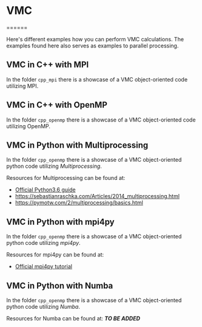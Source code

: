 # VMC

======

Here's different examples how you can perform VMC calculations. The examples found here also serves as examples to parallel processing.

## VMC in C++ with MPI
In the folder `cpp_mpi` there is a showcase of a VMC object-oriented code utilizing MPI.

## VMC in C++ with OpenMP
In the folder `cpp_openmp` there is a showcase of a VMC object-oriented code utilizing OpenMP.

## VMC in Python with Multiprocessing
In the folder `cpp_openmp` there is a showcase of a VMC object-oriented python code utilizing _Multiprocessing_.

Resources for Multiprocessing can be found at:
* [Official Python3.6 guide](https://docs.python.org/3.4/library/multiprocessing.html?highlight=process)
* https://sebastianraschka.com/Articles/2014_multiprocessing.html
* https://pymotw.com/2/multiprocessing/basics.html

## VMC in Python with mpi4py
In the folder `cpp_openmp` there is a showcase of a VMC object-oriented python code utilizing _mpi4py_.

Resources for mpi4py can be found at:
* [Official mpi4py tutorial](https://mpi4py.readthedocs.io/en/stable/tutorial.html)

## VMC in Python with Numba
In the folder `cpp_openmp` there is a showcase of a VMC object-oriented python code utilizing _Numba_.

Resources for Numba can be found at:
_**TO BE ADDED**_